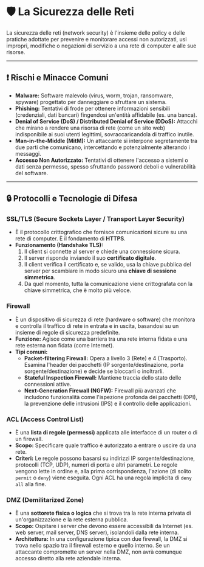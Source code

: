 # 🛡️ La Sicurezza delle Reti

La sicurezza delle reti (network security) è l'insieme delle policy e delle pratiche adottate per prevenire e monitorare accessi non autorizzati, usi impropri, modifiche o negazioni di servizio a una rete di computer e alle sue risorse.

---

## ❗ Rischi e Minacce Comuni

*   **Malware:** Software malevolo (virus, worm, trojan, ransomware, spyware) progettato per danneggiare o sfruttare un sistema.
*   **Phishing:** Tentativi di frode per ottenere informazioni sensibili (credenziali, dati bancari) fingendosi un'entità affidabile (es. una banca).
*   **Denial of Service (DoS) / Distributed Denial of Service (DDoS):** Attacchi che mirano a rendere una risorsa di rete (come un sito web) indisponibile ai suoi utenti legittimi, sovraccaricandola di traffico inutile.
*   **Man-in-the-Middle (MitM):** Un attaccante si interpone segretamente tra due parti che comunicano, intercettando e potenzialmente alterando i messaggi.
*   **Accesso Non Autorizzato:** Tentativi di ottenere l'accesso a sistemi o dati senza permesso, spesso sfruttando password deboli o vulnerabilità del software.

---

## 🔒 Protocolli e Tecnologie di Difesa

### SSL/TLS (Secure Sockets Layer / Transport Layer Security)
*   È il protocollo crittografico che fornisce comunicazioni sicure su una rete di computer. È il fondamento di **HTTPS**.
*   **Funzionamento (Handshake TLS):**
    1.  Il client si connette al server e chiede una connessione sicura.
    2.  Il server risponde inviando il suo **certificato digitale**.
    3.  Il client verifica il certificato e, se valido, usa la chiave pubblica del server per scambiare in modo sicuro una **chiave di sessione simmetrica**.
    4.  Da quel momento, tutta la comunicazione viene crittografata con la chiave simmetrica, che è molto più veloce.

### Firewall
*   È un dispositivo di sicurezza di rete (hardware o software) che monitora e controlla il traffico di rete in entrata e in uscita, basandosi su un insieme di regole di sicurezza predefinite.
*   **Funzione:** Agisce come una barriera tra una rete interna fidata e una rete esterna non fidata (come Internet).
*   **Tipi comuni:**
    *   **Packet-filtering Firewall:** Opera a livello 3 (Rete) e 4 (Trasporto). Esamina l'header dei pacchetti (IP sorgente/destinazione, porta sorgente/destinazione) e decide se bloccarli o inoltrarli.
    *   **Stateful Inspection Firewall:** Mantiene traccia dello stato delle connessioni attive.
    *   **Next-Generation Firewall (NGFW):** Firewall più avanzati che includono funzionalità come l'ispezione profonda dei pacchetti (DPI), la prevenzione delle intrusioni (IPS) e il controllo delle applicazioni.

### ACL (Access Control List)
*   È una **lista di regole (permessi)** applicata alle interfacce di un router o di un firewall.
*   **Scopo:** Specificare quale traffico è autorizzato a entrare o uscire da una rete.
*   **Criteri:** Le regole possono basarsi su indirizzi IP sorgente/destinazione, protocolli (TCP, UDP), numeri di porta e altri parametri. Le regole vengono lette in ordine e, alla prima corrispondenza, l'azione (di solito `permit` o `deny`) viene eseguita. Ogni ACL ha una regola implicita di `deny all` alla fine.

### DMZ (Demilitarized Zone)
*   È una **sottorete fisica o logica** che si trova tra la rete interna privata di un'organizzazione e la rete esterna pubblica.
*   **Scopo:** Ospitare i server che devono essere accessibili da Internet (es. web server, mail server, DNS server), isolandoli dalla rete interna.
*   **Architettura:** In una configurazione tipica con due firewall, la DMZ si trova nello spazio tra il firewall esterno e quello interno. Se un attaccante compromette un server nella DMZ, non avrà comunque accesso diretto alla rete aziendale interna.
